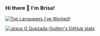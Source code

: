 ### Hi there 👋 I'm Brisa! 

[![Top Languages I've Worked!](https://github-readme-stats.vercel.app/api/top-langs/?username=brisag&layout=compact)](https://github.com/brisag/github-readme-stats)


[![Jesus G Quezada-Guillen's GitHub stats](https://github-readme-stats.vercel.app/api?username=brisag)](https://github.com/anuraghazra/github-readme-stats)



<!--
**brisag/brisag** is a ✨ _special_ ✨ repository because its `README.md` (this file) appears on your GitHub profile.

Here are some ideas to get you started:

- 🔭 I’m currently working on ...
- 🌱 I’m currently learning ...
- 👯 I’m looking to collaborate on ...
- 🤔 I’m looking for help with ...
- 💬 Ask me about ...
- 📫 How to reach me: ...
- 😄 Pronouns: ...
- ⚡ Fun fact: ...
-->
